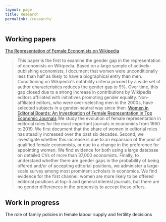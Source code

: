 ```yaml
---
layout: page
title: Research
permalink: /research/
---
```


Working papers
-------------------
[The Representation of Female Economists on Wikipedia](https://papers.ssrn.com/sol3/papers.cfm?abstract_id=4540744)<p>
> This paper is the first to examine the gender gap in the representation of economists on Wikipedia. Based on a large sample of actively-publishing economists, I document that women were unconditionally less than half as likely to have a biographical entry than men. Conditioning on Wikipedia's notability criteria proxied by a wide set of author characteristics reduces the gender gap to 9%. Over time, this gap closed due to a strong increase in contributions by Wikipedia editors affiliated with initiatives promoting gender equality. Non-affiliated editors, who were over-selecting men in the 2000s, have selected subjects in a gender-neutral way since then. 
[Women in Editorial Boards: An Investigation of Female Representation in Top Economic Journals](https://www.dropbox.com/scl/fi/deqza4vt92exnxpr3pgvr/editor_gender_FINAL_VERSION.pdf?rlkey=7w0b4z8eexxtq189pqtd4ozx6&st=7a01rs8e&dl=0)
> We study the evolution of female representation in editorial roles for the most important journals in economics from 1960 to 2019. We first document that the share of women in editorial roles has steadily increased over the past six decades. Second, we investigate whether this increase is due to an expansion of the pool of qualified female economists, or due to a change in the preference for appointing women. We find evidence for both using a large database on detailed CVs of more than 37,000 economists. Finally, to understand whether there are gender gaps in the probability of being offered and/or of accepting editorial positions, we administer a large-scale survey among most prominent scholars in economics. We find evidence for the first channel: women are more likely to be offered editorial positions at top-5 and general interest journals, but there are no gender differences in the propensity to accept these offers.

Work in progress
-------------------
The role of family policies in female labour supply and fertility decisions
